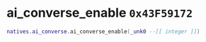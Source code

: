 # ai_converse_enable `0x43F59172`

```lua
natives.ai_converse.ai_converse_enable(_unk0 --[[ integer ]])
```